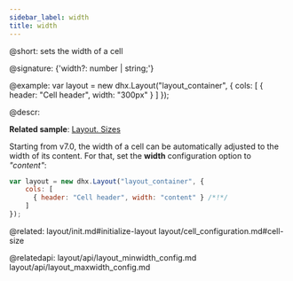 ```yaml
---
sidebar_label: width
title: width
---          
```


@short: sets the width of a cell

@signature: {'width?: number | string;'}

@example:
var layout = new dhx.Layout("layout_container", {
    cols: [
      { header: "Cell header", width: "300px" }
    ]
});



@descr:

**Related sample**: [Layout. Sizes](https://snippet.dhtmlx.com/miej9gb9)
 
Starting from v7.0, the width of a cell can be automatically adjusted to the width of its content. For that, set the **width** configuration option to *"content"*:

~~~js
var layout = new dhx.Layout("layout_container", {
    cols: [
      { header: "Cell header", width: "content" } /*!*/
    ]
});
~~~

@related: layout/init.md#initialize-layout
layout/cell_configuration.md#cell-size



@relatedapi:
layout/api/layout_minwidth_config.md
layout/api/layout_maxwidth_config.md